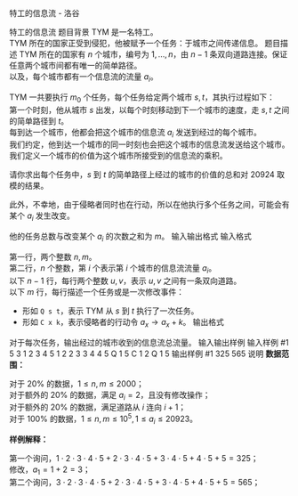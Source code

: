 



特工的信息流 - 洛谷














特工的信息流
题目背景
$\text{TYM}$ 是一名特工。  
$\text{TYM}$ 所在的国家正受到侵犯，他被赋予一个任务：于城市之间传递信息。
题目描述
$\text{TYM}$ 所在的国家有 $n$ 个城市，编号为 $1,\dots,n$，由 $n - 1$ 条双向道路连接。保证任意两个城市间都有唯一的简单路径。  
以及，每个城市都有一个信息流的流量 $a_i$。

$\text{TYM}$ 一共要执行 $m_0$ 个任务，每个任务给定两个城市 $s,t$，其执行过程如下：  
第一个时刻，他从城市 $s$ 出发，以每个时刻移动到下一个城市的速度，走 $s,t$ 之间的简单路径到 $t$。  
每到达一个城市，他都会把这个城市的信息流 $a_i$ 发送到经过的每个城市。  
我们约定，他到达一个城市的同一时刻也会把这个城市的信息流发送给这个城市。我们定义一个城市的价值为这个城市所接受到的信息流的乘积。

请你求出每个任务中，$s$ 到 $t$ 的简单路径上经过的城市的价值的总和对 $20924$ 取模的结果。

此外，不幸地，由于侵略者同时也在行动，所以在他执行多个任务之间，可能会有某个 $a_i$ 发生改变。

他的任务总数与改变某个 $a_i$ 的次数之和为 $m$。
输入输出格式
输入格式

第一行，两个整数 $n,m$。  
第二行，$n$ 个整数，第 $i$ 个表示第 $i$ 个城市的信息流流量 $a_i$。  
以下 $n - 1$ 行，每行两个整数 $u,v$，表示 $u,v$ 之间有一条双向道路。  
以下 $m$ 行，每行描述一个任务或是一次修改事件：
  - 形如 `Q s t`，表示 $\text{TYM}$ 从 $s$ 到 $t$ 执行了一次任务。
  - 形如 `C x k`，表示侵略者的行动令 $a_x \rightarrow a_x + k$。
输出格式

对于每次任务，输出经过的城市收到的信息流总流量。
输入输出样例
输入样例 #1
5 3
1 2 3 4 5
1 2
2 3
3 4
4 5
Q 1 5
C 1 2
Q 1 5
输出样例 #1
325
565
说明
**数据范围：**

对于 $20\%$ 的数据，$1 \leq n,m \leq 2000$；  
对于额外的 $20\%$ 的数据，满足 $a_i=2$，且没有修改操作；  
对于额外的 $20\%$ 的数据，满足道路从 $i$ 连向 $i+1$；  
对于 $100\%$ 的数据，$1 \leq n,m \leq 10^5,1 \leq a_i \leq 20923$。

**样例解释：**

第一个询问，$1 \cdot 2 \cdot 3 \cdot 4 \cdot 5 + 2 \cdot 3 \cdot 4 \cdot 5 + 3 \cdot 4 \cdot 5 + 4 \cdot 5 + 5 = 325$；  
修改，$a_1 = 1 + 2 = 3$；  
第二个询问，$3 \cdot 2 \cdot 3 \cdot 4 \cdot 5 + 2 \cdot 3 \cdot 4 \cdot 5 + 3 \cdot 4 \cdot 5 + 4 \cdot 5 + 5 = 565$；






